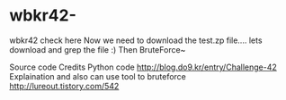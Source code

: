 # wbkr42-
wbkr42 check here
Now we need to download the test.zp file....
lets download and grep the file :) Then BruteForce~

Source code Credits
Python code http://blog.do9.kr/entry/Challenge-42
Explaination and also can use tool to bruteforce http://lureout.tistory.com/542
